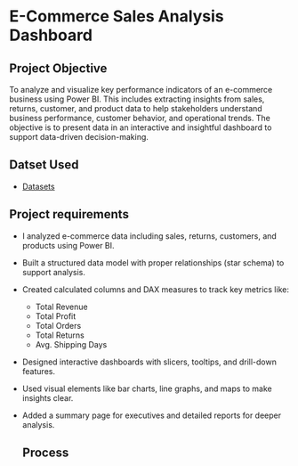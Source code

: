 # E-Commerce Sales Analysis Dashboard
## Project Objective
To analyze and visualize key performance indicators of an e-commerce business using Power BI. This includes extracting insights from sales, returns, customer, and product data to help stakeholders understand business performance, customer behavior, and operational trends. The objective is to present data in an interactive and insightful dashboard to support data-driven decision-making.
## Datset Used
- [Datasets](https://github.com/redwan011235/Power-BI-Project/tree/main/Datasets)
## Project requirements
- I analyzed e-commerce data including sales, returns, customers, and products using Power BI.
- Built a structured data model with proper relationships (star schema) to support analysis.
- Created calculated columns and DAX measures to track key metrics like:
  - Total Revenue  
  - Total Profit  
  - Total Orders  
  - Total Returns  
  - Avg. Shipping Days

- Designed interactive dashboards with slicers, tooltips, and drill-down features.
- Used visual elements like bar charts, line graphs, and maps to make insights clear.
- Added a summary page for executives and detailed reports for deeper analysis.
  ## Process
                                                                                                                                                      
